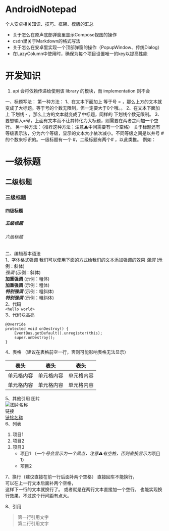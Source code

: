 # AndroidNotepad
个人安卓相关知识、技巧、框架、模版的汇总  
   * 关于怎么在原声底部弹窗里显示Compose视图的操作  
   * csdn里关于Markdown的格式写法  
   * 关于怎么在安卓里实现一个顶部弹窗的操作（PopupWindow、传统Dialog）  
   * 在LazyColumn中使用时，确保为每个项目设置唯一的key以提高性能

# 开发知识
1. api 会将依赖传递给使用该 library 的模块，而 implementation 则不会


一、标题写法：
第一种方法：
1、在文本下面加上 等于号 = ，那么上方的文本就变成了大标题。等于号的个数无限制，但一定要大于0个哦。。
2、在文本下面加上 下划线 - ，那么上方的文本就变成了中标题，同样的 下划线个数无限制。
3、要想输入=号，上面有文本而不让其转化为大标题，则需要在两者之间加一个空行。
另一种方法：（推荐这种方法；注意⚠️中间需要有一个空格）
关于标题还有等级表示法，分为六个等级，显示的文本大小依次减小。不同等级之间是以井号  #  的个数来标识的。一级标题有一个 #，二级标题有两个# ，以此类推。
例如：
# 一级标题
## 二级标题
### 三级标题
#### 四级标题
##### 五级标题
###### 六级标题
二、编辑基本语法  
1、字体格式强调
我们可以使用下面的方式给我们的文本添加强调的效果
*强调*  (示例：斜体)  
_强调_  (示例：斜体)  
**加重强调**  (示例：粗体)  
__加重强调__ (示例：粗体)  
***特别强调*** (示例：粗斜体)  
___特别强调___  (示例：粗斜体)  
2、代码  
`<hello world>`  
3、代码块高亮
```
@Override
protected void onDestroy() {
    EventBus.getDefault().unregister(this);
    super.onDestroy();
}
```  
4、表格 （建议在表格前空一行，否则可能影响表格无法显示）

| 表头    | 表头    | 表头    |
|-------|-------|-------|
| 单元格内容 | 单元格内容 | 单元格内容 |
| 单元格内容 | 单元格内容 | 单元格内容 |

5、其他引用
图片  
![图片名称](https://www.baidu.com/img/bd_logo1.png)  
链接  
[链接名称](https://www.baidu.com/)    
6、列表
1. 项目1
2. 项目2
3. 项目3
    * 项目1 （一个*号会显示为一个黑点，注意⚠️有空格，否则直接显示为*项目1）
    * 项目2

7、换行（建议直接在前一行后面补两个空格）
直接回车不能换行，  
可以在上一行文本后面补两个空格，  
这样下一行的文本就换行了。
或者就是在两行文本直接加一个空行。
也能实现换行效果，不过这个行间距有点大。

8、引用
> 第一行引用文字  
> 第二行引用文字   